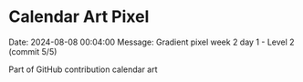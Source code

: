 # Calendar Art Pixel

Date: 2024-08-08 00:04:00
Message: Gradient pixel week 2 day 1 - Level 2 (commit 5/5)

Part of GitHub contribution calendar art
